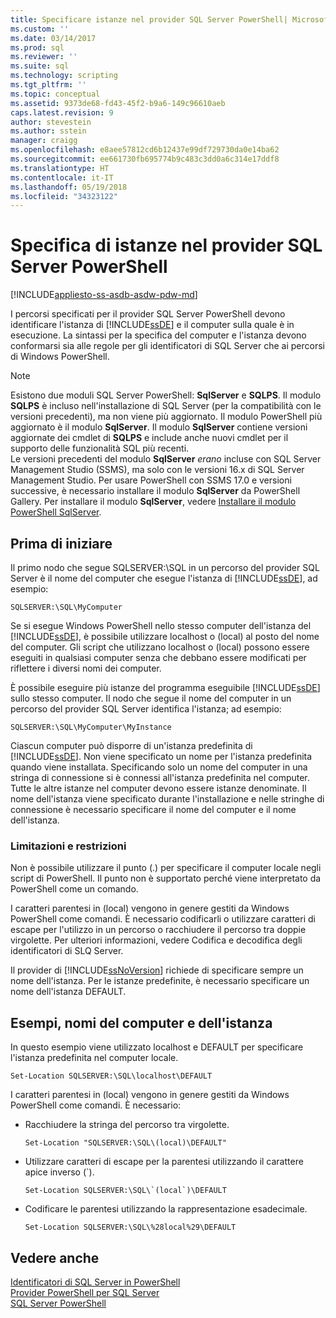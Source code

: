 ```yaml
---
title: Specificare istanze nel provider SQL Server PowerShell| Microsoft Docs
ms.custom: ''
ms.date: 03/14/2017
ms.prod: sql
ms.reviewer: ''
ms.suite: sql
ms.technology: scripting
ms.tgt_pltfrm: ''
ms.topic: conceptual
ms.assetid: 9373de68-fd43-45f2-b9a6-149c96610aeb
caps.latest.revision: 9
author: stevestein
ms.author: sstein
manager: craigg
ms.openlocfilehash: e8aee57812cd6b12437e99df729730da0e14ba62
ms.sourcegitcommit: ee661730fb695774b9c483c3dd0a6c314e17ddf8
ms.translationtype: HT
ms.contentlocale: it-IT
ms.lasthandoff: 05/19/2018
ms.locfileid: "34323122"
---
```

# <a name="specify-instances-in-the-sql-server-powershell-provider"></a>Specifica di istanze nel provider SQL Server PowerShell
[!INCLUDE[appliesto-ss-asdb-asdw-pdw-md](../includes/appliesto-ss-asdb-asdw-pdw-md.md)]

I percorsi specificati per il provider SQL Server PowerShell devono identificare l'istanza di [!INCLUDE[ssDE](../includes/ssde-md.md)] e il computer sulla quale è in esecuzione. La sintassi per la specifica del computer e l'istanza devono conformarsi sia alle regole per gli identificatori di SQL Server che ai percorsi di Windows PowerShell.  
  
> [!NOTE]
> Esistono due moduli SQL Server PowerShell: **SqlServer** e **SQLPS**. Il modulo **SQLPS** è incluso nell'installazione di SQL Server (per la compatibilità con le versioni precedenti), ma non viene più aggiornato. Il modulo PowerShell più aggiornato è il modulo **SqlServer**. Il modulo **SqlServer** contiene versioni aggiornate dei cmdlet di **SQLPS** e include anche nuovi cmdlet per il supporto delle funzionalità SQL più recenti.  
> Le versioni precedenti del modulo **SqlServer** *erano* incluse con SQL Server Management Studio (SSMS), ma solo con le versioni 16.x di SQL Server Management Studio. Per usare PowerShell con SSMS 17.0 e versioni successive, è necessario installare il modulo **SqlServer** da PowerShell Gallery.
> Per installare il modulo **SqlServer**, vedere [Installare il modulo PowerShell SqlServer](download-sql-server-ps-module.md).
  
  
## <a name="before-you-begin"></a>Prima di iniziare  
 Il primo nodo che segue SQLSERVER:\SQL in un percorso del provider SQL Server è il nome del computer che esegue l'istanza di [!INCLUDE[ssDE](../includes/ssde-md.md)], ad esempio:  
  
```  
SQLSERVER:\SQL\MyComputer  
```  
  
 Se si esegue Windows PowerShell nello stesso computer dell'istanza del [!INCLUDE[ssDE](../includes/ssde-md.md)], è possibile utilizzare localhost o (local) al posto del nome del computer. Gli script che utilizzano localhost o (local) possono essere eseguiti in qualsiasi computer senza che debbano essere modificati per riflettere i diversi nomi dei computer.  
  
 È possibile eseguire più istanze del programma eseguibile [!INCLUDE[ssDE](../includes/ssde-md.md)] sullo stesso computer. Il nodo che segue il nome del computer in un percorso del provider SQL Server identifica l'istanza; ad esempio:  
  
```  
SQLSERVER:\SQL\MyComputer\MyInstance  
```  
  
 Ciascun computer può disporre di un'istanza predefinita di [!INCLUDE[ssDE](../includes/ssde-md.md)]. Non viene specificato un nome per l'istanza predefinita quando viene installata. Specificando solo un nome del computer in una stringa di connessione si è connessi all'istanza predefinita nel computer. Tutte le altre istanze nel computer devono essere istanze denominate. Il nome dell'istanza viene specificato durante l'installazione e nelle stringhe di connessione è necessario specificare il nome del computer e il nome dell'istanza.  
  
###  <a name="LimitationsRestrictions"></a> Limitazioni e restrizioni  
 Non è possibile utilizzare il punto (.) per specificare il computer locale negli script di PowerShell. Il punto non è supportato perché viene interpretato da PowerShell come un comando.  
  
 I caratteri parentesi in (local) vengono in genere gestiti da Windows PowerShell come comandi. È necessario codificarli o utilizzare caratteri di escape per l'utilizzo in un percorso o racchiudere il percorso tra doppie virgolette. Per ulteriori informazioni, vedere Codifica e decodifica degli identificatori di SLQ Server.  
  
 Il provider di [!INCLUDE[ssNoVersion](../includes/ssnoversion-md.md)] richiede di specificare sempre un nome dell'istanza. Per le istanze predefinite, è necessario specificare un nome dell'istanza DEFAULT.  
  
##  <a name="Examples"></a> Esempi, nomi del computer e dell'istanza  
 In questo esempio viene utilizzato localhost e DEFAULT per specificare l'istanza predefinita nel computer locale.  
  
```  
Set-Location SQLSERVER:\SQL\localhost\DEFAULT   
```  
  
 I caratteri parentesi in (local) vengono in genere gestiti da Windows PowerShell come comandi. È necessario:  
  
-   Racchiudere la stringa del percorso tra virgolette.  
  
    ```  
    Set-Location "SQLSERVER:\SQL\(local)\DEFAULT"  
    ```  
  
-   Utilizzare caratteri di escape per la parentesi utilizzando il carattere apice inverso (`).  
  
    ```  
    Set-Location SQLSERVER:\SQL\`(local`)\DEFAULT  
    ```  
  
-   Codificare le parentesi utilizzando la rappresentazione esadecimale.  
  
    ```  
    Set-Location SQLSERVER:\SQL\%28local%29\DEFAULT  
    ```  
  
## <a name="see-also"></a>Vedere anche  
 [Identificatori di SQL Server in PowerShell](sql-server-identifiers-in-powershell.md)   
 [Provider PowerShell per SQL Server](sql-server-powershell-provider.md)   
 [SQL Server PowerShell](sql-server-powershell.md)  
  
  
